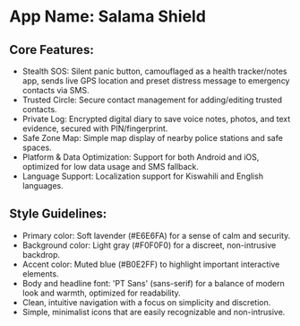 # **App Name**: Salama Shield

## Core Features:

- Stealth SOS: Silent panic button, camouflaged as a health tracker/notes app, sends live GPS location and preset distress message to emergency contacts via SMS.
- Trusted Circle: Secure contact management for adding/editing trusted contacts.
- Private Log: Encrypted digital diary to save voice notes, photos, and text evidence, secured with PIN/fingerprint.
- Safe Zone Map: Simple map display of nearby police stations and safe spaces.
- Platform & Data Optimization: Support for both Android and iOS, optimized for low data usage and SMS fallback.
- Language Support: Localization support for Kiswahili and English languages.

## Style Guidelines:

- Primary color: Soft lavender (#E6E6FA) for a sense of calm and security.
- Background color: Light gray (#F0F0F0) for a discreet, non-intrusive backdrop.
- Accent color: Muted blue (#B0E2FF) to highlight important interactive elements.
- Body and headline font: 'PT Sans' (sans-serif) for a balance of modern look and warmth, optimized for readability.
- Clean, intuitive navigation with a focus on simplicity and discretion.
- Simple, minimalist icons that are easily recognizable and non-intrusive.